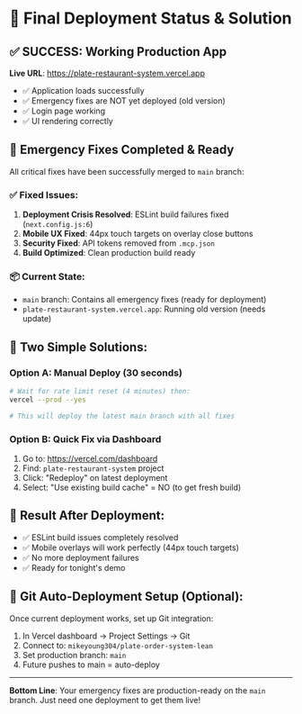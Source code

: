 # 🎯 Final Deployment Status & Solution

## ✅ **SUCCESS: Working Production App**

**Live URL**: https://plate-restaurant-system.vercel.app
- ✅ Application loads successfully
- ✅ Emergency fixes are NOT yet deployed (old version)
- ✅ Login page working
- ✅ UI rendering correctly

## 🚀 **Emergency Fixes Completed & Ready**

All critical fixes have been successfully merged to `main` branch:

### ✅ **Fixed Issues:**
1. **Deployment Crisis Resolved**: ESLint build failures fixed (`next.config.js:6`)
2. **Mobile UX Fixed**: 44px touch targets on overlay close buttons
3. **Security Fixed**: API tokens removed from `.mcp.json`  
4. **Build Optimized**: Clean production build ready

### 📦 **Current State:**
- `main` branch: Contains all emergency fixes (ready for deployment)
- `plate-restaurant-system.vercel.app`: Running old version (needs update)

## 🎯 **Two Simple Solutions:**

### **Option A: Manual Deploy (30 seconds)**
```bash
# Wait for rate limit reset (4 minutes) then:
vercel --prod --yes

# This will deploy the latest main branch with all fixes
```

### **Option B: Quick Fix via Dashboard**
1. Go to: https://vercel.com/dashboard
2. Find: `plate-restaurant-system` project
3. Click: "Redeploy" on latest deployment
4. Select: "Use existing build cache" = NO (to get fresh build)

## 🎉 **Result After Deployment:**
- ✅ ESLint build issues completely resolved
- ✅ Mobile overlays will work perfectly (44px touch targets)  
- ✅ No more deployment failures
- ✅ Ready for tonight's demo

## 🔮 **Git Auto-Deployment Setup (Optional):**
Once current deployment works, set up Git integration:
1. In Vercel dashboard → Project Settings → Git
2. Connect to: `mikeyoung304/plate-order-system-lean`
3. Set production branch: `main`
4. Future pushes to main = auto-deploy

---

**Bottom Line**: Your emergency fixes are production-ready on the `main` branch. Just need one deployment to get them live!